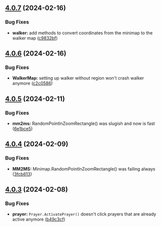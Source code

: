 ## [4.0.7](https://github.com/Torwent/SRL-T/compare/v4.0.6...v4.0.7) (2024-02-16)


### Bug Fixes

* **walker:** add methods to convert coordinates from the minimap to the walker map ([c9832bf](https://github.com/Torwent/SRL-T/commit/c9832bf0fa51634c90ca627335ec8f26e2985bd0))



## [4.0.6](https://github.com/Torwent/SRL-T/compare/v4.0.5...v4.0.6) (2024-02-16)


### Bug Fixes

* **WalkerMap:** setting up walker without region won't crash walker anymore ([c2c0586](https://github.com/Torwent/SRL-T/commit/c2c0586ae364d383cfd016c5595f38c5e00ac03b))



## [4.0.5](https://github.com/Torwent/SRL-T/compare/v4.0.4...v4.0.5) (2024-02-11)


### Bug Fixes

* **mm2ms:** RandomPointInZoomRectangle() was slugish and now is fast ([6e1bce5](https://github.com/Torwent/SRL-T/commit/6e1bce52434c28c413c1eedfc378288963c9fed3))



## [4.0.4](https://github.com/Torwent/SRL-T/compare/v4.0.3...v4.0.4) (2024-02-09)


### Bug Fixes

* **MM2MS:** Minimap.RandomPointInZoomRectangle() was failing always ([3fcb613](https://github.com/Torwent/SRL-T/commit/3fcb613dc888bace3359673e209f55aa36925f4a))



## [4.0.3](https://github.com/Torwent/SRL-T/compare/v4.0.2...v4.0.3) (2024-02-08)


### Bug Fixes

* **prayer:** `Prayer.ActivatePrayer()` doesn't click prayers that are already active anymore ([b49c3cf](https://github.com/Torwent/SRL-T/commit/b49c3cfc1cd920721fd2f3dbaf30330447ff50e8))



